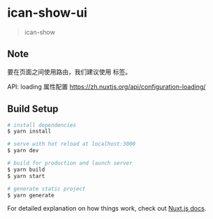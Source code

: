 # ican-show-ui

> ican-show

## Note

要在页面之间使用路由，我们建议使用<nuxt-link> 标签。

API: loading 属性配置  https://zh.nuxtjs.org/api/configuration-loading/


## Build Setup

``` bash
# install dependencies
$ yarn install

# serve with hot reload at localhost:3000
$ yarn dev

# build for production and launch server
$ yarn build
$ yarn start

# generate static project
$ yarn generate
```

For detailed explanation on how things work, check out [Nuxt.js docs](https://nuxtjs.org).
